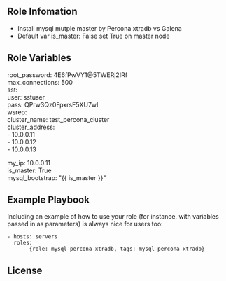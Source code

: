 
Role Infomation
---------------
-	Install mysql mutple master by Percona xtradb vs Galena
- Default var is_master: False set True on master node

Role Variables
--------------
  root_password: 4E6fPwVY1@5TWERj2IRf  
  max_connections: 500  
  sst:  
    user: sstuser  
    pass: QPrw3Qz0FpxrsF5XU7wI  
  wsrep:  
    cluster_name: test_percona_cluster  
    cluster_address:  
      - 10.0.0.11  
      - 10.0.0.12  
      - 10.0.0.13  

  my_ip: 10.0.0.11  
  is_master: True  
  mysql_bootstrap: "{{ is_master }}"  

Example Playbook
----------------

Including an example of how to use your role (for instance, with variables passed in as parameters) is always nice for users too:

    - hosts: servers
      roles:
         - {role: mysql-percona-xtradb, tags: mysql-percona-xtradb}

License
-------
